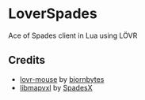 # LoverSpades
Ace of Spades client in Lua using LÖVR


## Credits
- [lovr-mouse](https://github.com/bjornbytes/lovr-mouse) by [bjornbytes](https://github.com/bjornbytes)
- [libmapvxl](https://github.com/SpadesX/libmapvxl) by [SpadesX](https://github.com/SpadesX)
